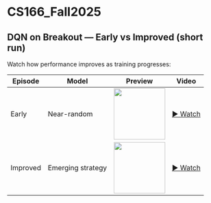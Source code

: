 # CS166_Fall2025

## DQN on Breakout — Early vs Improved (short run)

Watch how performance improves as training progresses:

| Episode    | Model             | Preview                                      | Video |
|------------|-------------------|----------------------------------------------|-------|
| Early      | Near-random       | <img src="videos/IMG_2523.jpeg" width="120"/> | [▶ Watch](https://github.com/user-attachments/assets/3a6f57cf-4b71-418c-900a-15b87bb18d5a) |
| Improved   | Emerging strategy | <img src="videos/IMG_2524.jpeg" width="120"/> | [▶ Watch](https://github.com/user-attachments/assets/0cbe4b3c-b8fd-44b7-b985-5ed10d996094) |
